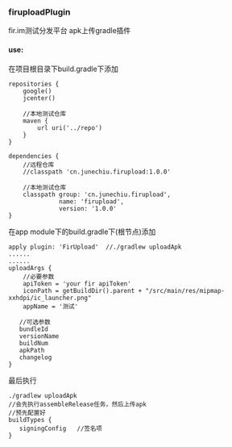 ### firuploadPlugin

fir.im测试分发平台 apk上传gradle插件

#### use:

在项目根目录下build.gradle下添加

```
repositories {
    google()
    jcenter()

    //本地测试仓库
    maven {
        url uri('../repo')
    }
}

dependencies {
	//远程仓库
	//classpath 'cn.junechiu.firupload:1.0.0'
	
	//本地测试仓库
	classpath group: 'cn.junechiu.firupload',
	          name: 'firupload',
	          version: '1.0.0'
}
```

在app module下的build.gradle下(根节点)添加

```
apply plugin: 'FirUpload'  //./gradlew uploadApk
......
......
uploadArgs {
    //必要参数
    apiToken = 'your fir apiToken'
    iconPath = getBuildDir().parent + "/src/main/res/mipmap-xxhdpi/ic_launcher.png"
    appName = '测试'
    
   //可选参数
   bundleId
   versionName
   buildNum
   apkPath
   changelog
}
```
最后执行

```
./gradlew uploadApk
//会先执行assembleRelease任务，然后上传apk
//预先配置好
buildTypes {
   signingConfig   //签名项
}
```

